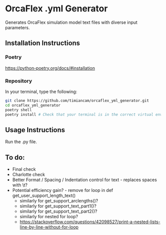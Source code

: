 # OrcaFlex .yml Generator

Generates OrcaFlex simulation model text files with diverse input parameters.

## Installation Instructions

### Poetry

https://python-poetry.org/docs/#installation

### Repository
In your terminal, type the following:

```sh
git clone https://github.com/timiancam/orcaflex_yml_generator.git
cd orcaflex_yml_generator
poetry shell
poetry install # Check that your terminal is in the correct virtual environment
```

## Usage Instructions

Run the .py file.

## To do:

* Final check
* Charlotte check
* Better Format / Spacing / Indentation control for text - replaces spaces with \t?
* Potential efficiency gain? - remove for loop in def get_user_support_length_text()
  * similarly for get_support_arclengths()?
  * similarly for get_support_text_part1()?
  * similarly for get_support_text_part2()?
  * similarly for nested for loop?
  * https://stackoverflow.com/questions/42098527/print-a-nested-lists-line-by-line-without-for-loop
